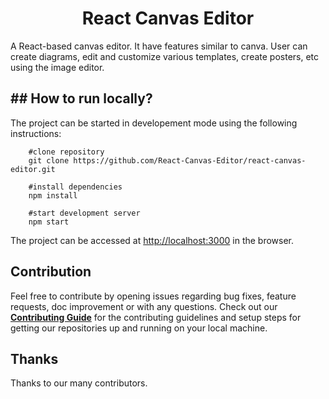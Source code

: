 
<h1 align="center">React Canvas Editor</h1>
A React-based canvas editor. It have features similar to canva. User can create diagrams, edit and customize various templates, create posters, etc using the image editor.

## ## How to run locally?

The project can be started in developement mode using the following instructions:
	 

	    #clone repository
		git clone https://github.com/React-Canvas-Editor/react-canvas-editor.git
		
		#install dependencies
		npm install

		#start development server
		npm start


 The project can be accessed at [http://localhost:3000](http://localhost:3000/)  in the browser.

##  Contribution
Feel free to contribute by opening issues regarding bug fixes, feature requests, doc improvement or with any questions.
Check out our [**Contributing Guide**](https://github.com/React-Canvas-Editor/react-canvas-editor/blob/master/CONTRIBUTING.md) for the contributing guidelines and setup steps for getting our repositories up and running on your local machine.

## Thanks

Thanks to our many contributors.
